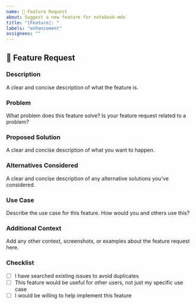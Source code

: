 ```yaml
---
name: 🚀 Feature Request
about: Suggest a new feature for notebook-mdx
title: "[Feature]: "
labels: "enhancement"
assignees: ""
---
```


## 🚀 Feature Request

### Description

A clear and concise description of what the feature is.

### Problem

What problem does this feature solve? Is your feature request related to a problem?

### Proposed Solution

A clear and concise description of what you want to happen.

### Alternatives Considered

A clear and concise description of any alternative solutions you've considered.

### Use Case

Describe the use case for this feature. How would you and others use this?

### Additional Context

Add any other context, screenshots, or examples about the feature request here.

### Checklist

- [ ] I have searched existing issues to avoid duplicates
- [ ] This feature would be useful for other users, not just my specific use case
- [ ] I would be willing to help implement this feature
